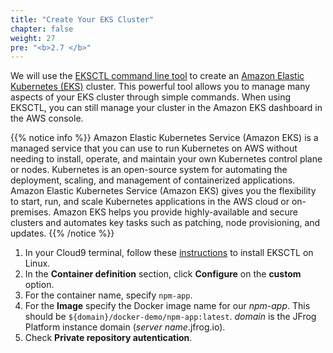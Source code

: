 ```yaml
---
title: "Create Your EKS Cluster"
chapter: false
weight: 27
pre: "<b>2.7 </b>"
---
```


We will use the [EKSCTL command line tool](https://docs.aws.amazon.com/eks/latest/userguide/getting-started-eksctl.html) to create an [Amazon Elastic Kubernetes (EKS)](https://docs.aws.amazon.com/eks/latest/userguide/what-is-eks.html) cluster. This powerful tool allows you to manage many aspects of your EKS cluster through simple commands. When using EKSCTL, you can still manage your cluster in the Amazon EKS dashboard in the AWS console.

{{% notice info %}}
Amazon Elastic Kubernetes Service (Amazon EKS) is a managed service that you can use to run Kubernetes on AWS without needing to install, operate, and maintain your own Kubernetes control plane or nodes. Kubernetes is an open-source system for automating the deployment, scaling, and management of containerized applications. Amazon Elastic Kubernetes Service (Amazon EKS) gives you the flexibility to start, run, and scale Kubernetes applications in the AWS cloud or on-premises. Amazon EKS helps you provide highly-available and secure clusters and automates key tasks such as patching, node provisioning, and updates.
{{% /notice %}}

1. In your Cloud9 terminal, follow these [instructions](https://docs.aws.amazon.com/eks/latest/userguide/eksctl.html) to install EKSCTL on Linux.
2. In the **Container definition** section, click **Configure** on the **custom** option.
3. For the container name, specify ```npm-app```.
4. For the **Image** specify the Docker image name for our _npm-app_. This should be ```${domain}/docker-demo/npm-app:latest```. _domain_ is the JFrog Platform instance domain (_server name_.jfrog.io).
5. Check **Private repository autentication**.
